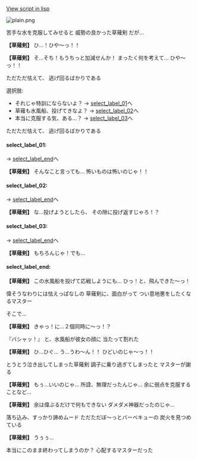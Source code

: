 [View script in lisp](../scripts/10044202.txt)

![plain.png](../images/backgrounds/plain.png)

苦手な水を克服してみせると
威勢の良かった草薙剣
だが…

**【草薙剣】**
ひ…！ひや～っ！！

**【草薙剣】**
そ…そち！もうちっと加減せんか！
まったく何を考えて…
ひや～っ！！

ただただ怯えて、
逃げ回るばかりである

選択肢:
- それじゃ特訓にならないよ？ → [select_label_01](#select_label_01)へ
- 草薙も水風船、投げてきなよ？ → [select_label_02](#select_label_02)へ
- 本当に克服する気、ある…？ → [select_label_03](#select_label_03)へ

ただただ怯えて、
逃げ回るばかりである

#### select_label_01:
 → [select_label_end](#select_label_end)へ

**【草薙剣】**
そんなこと言っても…
怖いものは怖いのじゃ！！

#### select_label_02:
 → [select_label_end](#select_label_end)へ

**【草薙剣】**
な…投げようとしたら、
その隙に投げ返すじゃろ！？

#### select_label_03:
 → [select_label_end](#select_label_end)へ

**【草薙剣】**
もちろんじゃ！でも…

#### select_label_end:

**【草薙剣】**
この水風船を投げて応戦しようにも…
ひっ！と、飛んできた～っ！

偉そうなわりには怯えっぱなしの
草薙剣に、面白がって
つい意地悪をしたくなるマスター

そこで…

**【草薙剣】**
きゃっ！に…２個同時に～っ！？

『バシャッ！』
と、水風船が彼女の顔に
当たって割れた

**【草薙剣】**
ひ…ひぐ…
う…うわ～ん！！
ひどいのじゃ～っ！！

とうとう泣き出してしまった草薙剣
調子に乗り過ぎてしまったと
マスターが謝る

**【草薙剣】**
もぅ…いいのじゃ…
所詮、無理だったんじゃ…
余に弱点を克服することなど…

**【草薙剣】**
余は偉ぶるだけで何もできない
ダメダメ神器だったのじゃ…

落ち込み、すっかり諦めムード
ただただぼ～っとバーベキューの
炭火を見つめている

**【草薙剣】**
うぅぅ…

本当にこのまま終わってしまうのか？
心配するマスターだった
